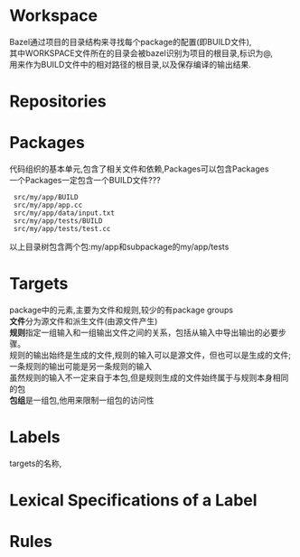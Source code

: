# Workspace #  
Bazel通过项目的目录结构来寻找每个package的配置(即BUILD文件),  
其中WORKSPACE文件所在的目录会被bazel识别为项目的根目录,标识为@,  
用来作为BUILD文件中的相对路径的根目录,以及保存编译的输出结果.  
# Repositories #  

# Packages #  
代码组织的基本单元,包含了相关文件和依赖,Packages可以包含Packages  
一个Packages一定包含一个BUILD文件???   

     src/my/app/BUILD
     src/my/app/app.cc
     src/my/app/data/input.txt
     src/my/app/tests/BUILD
     src/my/app/tests/test.cc
 以上目录树包含两个包:my/app和subpackage的my/app/tests  
 
 
# Targets #  
package中的元素,主要为文件和规则,较少的有package groups  
**文件**分为源文件和派生文件(由源文件产生)  
**规则**指定一组输入和一组输出文件之间的关系，包括从输入中导出输出的必要步骤。  
规则的输出始终是生成的文件,规则的输入可以是源文件，但也可以是生成的文件;一条规则的输出可能是另一条规则的输入  
虽然规则的输入不一定来自于本包,但是规则生成的文件始终属于与规则本身相同的包  
**包组**是一组包,他用来限制一组包的访问性  
# Labels #   
targets的名称,  
# Lexical Specifications of a Label #  
# Rules #
